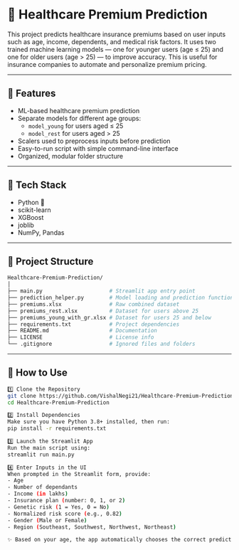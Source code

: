 # 🏥 Healthcare Premium Prediction

This project predicts healthcare insurance premiums based on user inputs such as age, income, dependents, and medical risk factors. It uses two trained machine learning models — one for younger users (age ≤ 25) and one for older users (age > 25) — to improve accuracy. This is useful for insurance companies to automate and personalize premium pricing.

---

## 🚀 Features

- ML-based healthcare premium prediction
- Separate models for different age groups:
  - `model_young` for users aged ≤ 25
  - `model_rest` for users aged > 25
- Scalers used to preprocess inputs before prediction
- Easy-to-run script with simple command-line interface
- Organized, modular folder structure

---

## 🧠 Tech Stack

- Python 🐍
- scikit-learn
- XGBoost
- joblib
- NumPy, Pandas

---

## 📁 Project Structure


```bash
Healthcare-Premium-Prediction/
│
├── main.py                     # Streamlit app entry point
├── prediction_helper.py        # Model loading and prediction functions
├── premiums.xlsx               # Raw combined dataset
├── premiums_rest.xlsx          # Dataset for users above 25
├── premiums_young_with_gr.xlsx # Dataset for users 25 and below
├── requirements.txt            # Project dependencies
├── README.md                   # Documentation
├── LICENSE                     # License info
└── .gitignore                  # Ignored files and folders
```



---

## 🧪 How to Use

```bash
1️⃣ Clone the Repository
git clone https://github.com/VishalNegi21/Healthcare-Premium-Prediction.git
cd Healthcare-Premium-Prediction

2️⃣ Install Dependencies
Make sure you have Python 3.8+ installed, then run:
pip install -r requirements.txt

3️⃣ Launch the Streamlit App
Run the main script using:
streamlit run main.py

4️⃣ Enter Inputs in the UI
When prompted in the Streamlit form, provide:
- Age
- Number of dependants
- Income (in lakhs)
- Insurance plan (number: 0, 1, or 2)
- Genetic risk (1 = Yes, 0 = No)
- Normalized risk score (e.g., 0.82)
- Gender (Male or Female)
- Region (Southeast, Southwest, Northwest, Northeast)

✨ Based on your age, the app automatically chooses the correct prediction model and displays your predicted premium.






